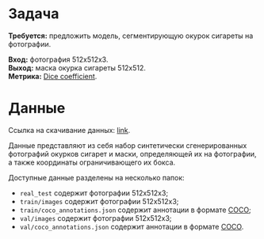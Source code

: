 # Задача

**Требуется:** предложить модель, сегментирующую окурок сигареты на фотографии.  
  
**Вход:** фотография 512x512x3.  
**Выход:** маска окурка сигареты 512x512.  
**Метрика:** [Dice coefficient](https://en.wikipedia.org/wiki/S%C3%B8rensen%E2%80%93Dice_coefficient).  

# Данные

Ссылка на скачивание данных: [link](https://www.immersivelimit.com/datasets/cigarette-butts).

Данные представляют из себя набор синтетически сгенерированных фотографий окурков сигарет и маски, определяющей их на фотографии, а также координаты ограничивающего их бокса.

Доступные данные разделены на несколько папок:  
- `real_test` содержит фотографии 512x512x3;  
- `train/images` содержит фотографии 512x512x3;  
- `train/coco_annotations.json` содержит аннотации в формате [COCO](http://cocodataset.org/#format-data);  
- `val/images` содержит фотографии 512x512x3;  
- `val/coco_annotations.json` содержит аннотации в формате [COCO](http://cocodataset.org/#format-data).

